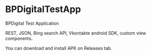 # BPDigitalTestApp
BPDigital Test Application

REST, JSON, Bing search API, Vkontakte android SDK, custom view components.

You can download and install APK on Releases tab.
